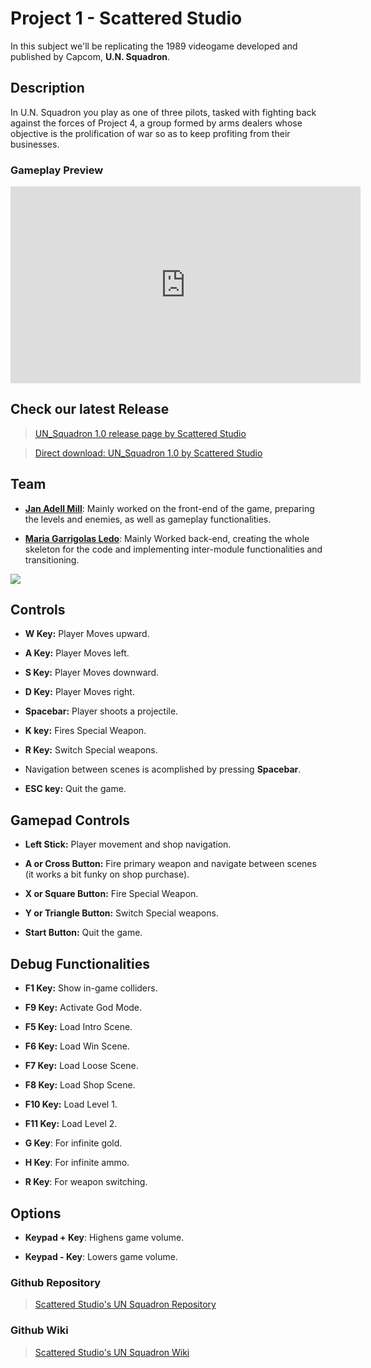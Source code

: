 # Project 1 - Scattered Studio
In this subject we'll be replicating the 1989 videogame developed and published by Capcom, **U.N. Squadron**.

## Description

In U.N. Squadron you play as one of three pilots, tasked with fighting back against the forces of Project 4, a group formed by arms dealers whose objective is the prolification of war so as to keep profiting from their businesses.

### Gameplay Preview

<iframe width="560" height="315" src="https://www.youtube.com/embed/2bDKj-s_wY4" frameborder="0" allow="accelerometer; autoplay; encrypted-media; gyroscope; picture-in-picture" allowfullscreen></iframe>



## Check our latest Release

> [UN_Squadron 1.0 release page by Scattered Studio](https://github.com/JanAdell/ScatteredStudio-_U.N._Squadron/releases/tag/1.0)

> [Direct download: UN_Squadron 1.0 by Scattered Studio](https://github.com/JanAdell/ScatteredStudio-_U.N._Squadron/releases/download/1.0/UN_Squadron_1.0_By_Scattered_Studio.zip)


## Team

* **[Jan Adell Mill](https://github.com/JanAdell)**: Mainly worked on the front-end of the game, preparing the levels and enemies, as well as gameplay functionalities. 


* **[Maria Garrigolas Ledo](https://github.com/Meeeri08)**: Mainly Worked back-end, creating the whole skeleton for the code and implementing inter-module functionalities and transitioning.

 ![](https://raw.githubusercontent.com/JanAdell/ScatteredStudio-_U.N._Squadron/master/Wiki%20Contents/Home/foto_grup_1_1.jpg)

## Controls

* **W Key:** Player Moves upward.

* **A Key:** Player Moves left.

* **S Key:** Player Moves downward.

* **D Key:** Player Moves right.

* **Spacebar:** Player shoots a projectile.

* **K key:** Fires Special Weapon.

* **R Key:** Switch Special weapons.

* Navigation between scenes is acomplished by pressing **Spacebar**.

* **ESC key:** Quit the game.

## Gamepad Controls

* **Left Stick:** Player movement and shop navigation.

* **A or Cross Button:** Fire primary weapon and navigate between scenes (it works a bit funky on shop purchase).

* **X or Square Button:** Fire Special Weapon.

* **Y or Triangle Button:** Switch Special weapons.

* **Start Button:** Quit the game.

## Debug Functionalities

* **F1 Key:** Show in-game colliders.

* **F9 Key:** Activate God Mode.

* **F5 Key:** Load Intro Scene.

* **F6 Key:** Load Win Scene.

* **F7 Key:** Load Loose Scene.

* **F8 Key:** Load Shop Scene.

* **F10 Key:** Load Level 1.

* **F11 Key:** Load Level 2.

* **G Key**: For infinite gold.

* **H Key**: For infinite ammo.

* **R Key**: For weapon switching.

## Options

* **Keypad + Key**: Highens game volume.

* **Keypad - Key**: Lowers game volume.
 
 
### Github Repository

> [Scattered Studio's UN Squadron Repository](https://github.com/JanAdell/ScatteredStudio-_U.N._Squadron)

### Github Wiki

> [Scattered Studio's UN Squadron Wiki](https://github.com/JanAdell/ScatteredStudio-_U.N._Squadron/wiki)





